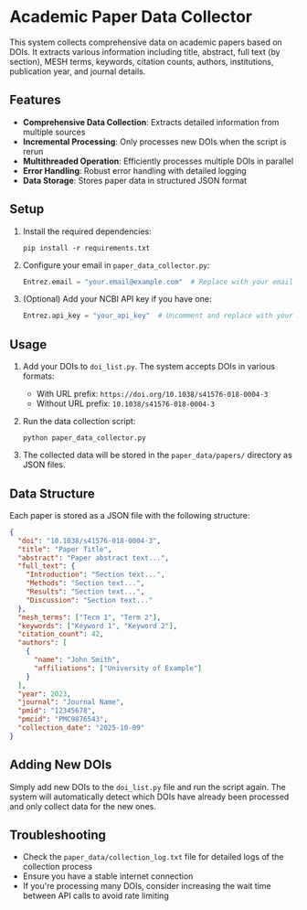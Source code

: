 # Academic Paper Data Collector

This system collects comprehensive data on academic papers based on DOIs. It extracts various information including title, abstract, full text (by section), MESH terms, keywords, citation counts, authors, institutions, publication year, and journal details.

## Features

- **Comprehensive Data Collection**: Extracts detailed information from multiple sources
- **Incremental Processing**: Only processes new DOIs when the script is rerun
- **Multithreaded Operation**: Efficiently processes multiple DOIs in parallel
- **Error Handling**: Robust error handling with detailed logging
- **Data Storage**: Stores paper data in structured JSON format

## Setup

1. Install the required dependencies:
   ```
   pip install -r requirements.txt
   ```

2. Configure your email in `paper_data_collector.py`:
   ```python
   Entrez.email = "your.email@example.com"  # Replace with your email
   ```

3. (Optional) Add your NCBI API key if you have one:
   ```python
   Entrez.api_key = "your_api_key"  # Uncomment and replace with your API key
   ```

## Usage

1. Add your DOIs to `doi_list.py`. The system accepts DOIs in various formats:
   - With URL prefix: `https://doi.org/10.1038/s41576-018-0004-3`
   - Without URL prefix: `10.1038/s41576-018-0004-3`

2. Run the data collection script:
   ```
   python paper_data_collector.py
   ```

3. The collected data will be stored in the `paper_data/papers/` directory as JSON files.

## Data Structure

Each paper is stored as a JSON file with the following structure:

```json
{
  "doi": "10.1038/s41576-018-0004-3",
  "title": "Paper Title",
  "abstract": "Paper abstract text...",
  "full_text": {
    "Introduction": "Section text...",
    "Methods": "Section text...",
    "Results": "Section text...",
    "Discussion": "Section text..."
  },
  "mesh_terms": ["Term 1", "Term 2"],
  "keywords": ["Keyword 1", "Keyword 2"],
  "citation_count": 42,
  "authors": [
    {
      "name": "John Smith",
      "affiliations": ["University of Example"]
    }
  ],
  "year": 2023,
  "journal": "Journal Name",
  "pmid": "12345678",
  "pmcid": "PMC9876543",
  "collection_date": "2025-10-09"
}
```

## Adding New DOIs

Simply add new DOIs to the `doi_list.py` file and run the script again. The system will automatically detect which DOIs have already been processed and only collect data for the new ones.

## Troubleshooting

- Check the `paper_data/collection_log.txt` file for detailed logs of the collection process
- Ensure you have a stable internet connection
- If you're processing many DOIs, consider increasing the wait time between API calls to avoid rate limiting
